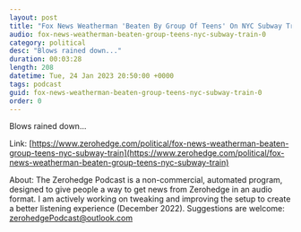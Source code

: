 ```yaml
---
layout: post
title: "Fox News Weatherman 'Beaten By Group Of Teens' On NYC Subway Train"
audio: fox-news-weatherman-beaten-group-teens-nyc-subway-train-0
category: political
desc: "Blows rained down..."
duration: 00:03:28
length: 208
datetime: Tue, 24 Jan 2023 20:50:00 +0000
tags: podcast
guid: fox-news-weatherman-beaten-group-teens-nyc-subway-train-0
order: 0
---
```

Blows rained down...

Link: [https://www.zerohedge.com/political/fox-news-weatherman-beaten-group-teens-nyc-subway-train](https://www.zerohedge.com/political/fox-news-weatherman-beaten-group-teens-nyc-subway-train)

About: The Zerohedge Podcast is a non-commercial, automated program, designed to give people a way to get news from Zerohedge in an audio format.  I am actively working on tweaking and improving the setup to create a better listening experience (December 2022).  Suggestions are welcome: [zerohedgePodcast@outlook.com](mailto:zerohedgePodcast@outlook.com)